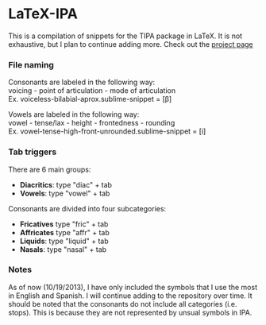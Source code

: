 LaTeX-IPA
=========
This is a compilation of snippets for the TIPA package in LaTeX. It is not exhaustive, but I plan to continue adding more. Check out the [project page][project page]

### File naming  
Consonants are labeled in the following way:   
    voicing - point of articulation - mode of articulation  
    Ex. voiceless-bilabial-aprox.sublime-snippet = [β]

Vowels are labeled in the following way:  
    vowel - tense/lax - height - frontedness - rounding  
    Ex. vowel-tense-high-front-unrounded.sublime-snippet = [i]

### Tab triggers
There are 6 main groups:  
- **Diacritics**: type "diac" + tab  
- **Vowels**: type "vowel" + tab  

Consonants are divided into four subcategories:  
- **Fricatives** type "fric" + tab  
- **Affricates** type "affr" + tab  
- **Liquids**: type "liquid" + tab  
- **Nasals**: type "nasal" + tab

### Notes  
As of now (10/19/2013), I have only included the symbols that I use the most in English and Spanish. I will continue adding to the repository over time. It should be noted that the consonants do not include all categories (i.e. stops). This is because they are not represented by unsual symbols in IPA. 

[project page]: http://www.jvcasillas.com/LaTeX-IPA
